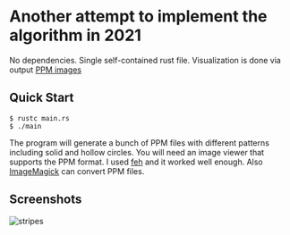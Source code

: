# Another attempt to implement the algorithm in 2021

No dependencies. Single self-contained rust file. Visualization is done via output [PPM images](https://en.wikipedia.org/wiki/Netpbm)

## Quick Start

```console
$ rustc main.rs
$ ./main
```

The program will generate a bunch of PPM files with different patterns including solid and hollow circles. You will need an image viewer that supports the PPM format. I used [feh](https://feh.finalrewind.org/) and it worked well enough. Also [ImageMagick](https://imagemagick.org/index.php) can convert PPM files.

## Screenshots

![stripes](screenshot/stripes.png)
